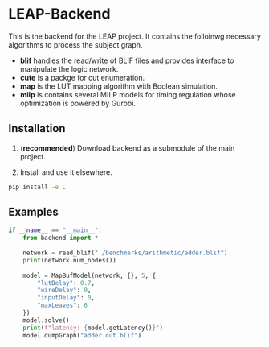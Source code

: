 LEAP-Backend
============

This is the backend for the LEAP project. It contains the folloinwg necessary algorithms to process the subject graph.
- **blif** handles the read/write of BLIF files and provides interface to manipulate the logic network.
- **cute** is a packge for cut enumeration.
- **map** is the LUT mapping algorithm with Boolean simulation.
- **milp** is contains several MILP models for timing regulation whose optimization is powered by Gurobi.

Installation
------------

1. (**recommended**) Download backend as a submodule of the main project.

2. Install and use it elsewhere.

```bash
pip install -e .
```

Examples
--------

```python
if __name__ == "__main__":
    from backend import *
    
    network = read_blif("./benchmarks/arithmetic/adder.blif")
    print(network.num_nodes())
    
    model = MapBufModel(network, {}, 5, {
        "lutDelay": 0.7,
        "wireDelay": 0,
        "inputDelay": 0,
        "maxLeaves": 6
    })
    model.solve()
    print(f"latency: {model.getLatency()}")
    model.dumpGraph("adder.out.blif")
```